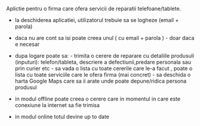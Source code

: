 Aplictie pentru o firma care ofera servicii de reparatii telefoane/tablete.

- la deschiderea aplicatiei, utilizatorul trebuie sa se logheze (email + parola)

- daca nu are cont sa isi poate creea unul ( cu email + parola ) - doar daca e necesar
- dupa logare poate sa: - trimita o cerere de reparare cu detaliile produsuli (inputuri): telefon/tableta, descriere a defectiunii,predare personala sau prin curier etc
			- sa vada o lista cu toate cererile care le-a facut , poate o lista cu toate serviciile care le ofera firma (mai concret)
			- sa deschida o harta Google Maps care sa ii arate unde poate depune/ridica persona produsul

- in modul offline poate creea o cerere care in momentul in care este conexiune la internet sa fie trimisa
- in modul online totul devine up to date
